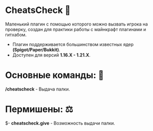 # CheatsCheck 💬
Маленький плагин c помощью которого можно вызвать игрока на проверку, создан для практики работы с майнкрафт плагинами и гитхабом. 
 - Плагин поддерживается большинством известных ядер **(Spigot/Paper/Bukkit)**.
 - Доступен для версий **1.16.X - 1.21.X**.

<!--
 ### **Выбор языка: [[RU]](./README.md) [[EN]](./README_EN.md)**
-->
# Основные команды: 💾
  **/cheatscheck** - Выдача палки.

# Пермишены: ⚖️
$- **cheatscheck.give** - Возможность выдачи палки.

<!--
# Фото 📷

#### Использование команды
<img src="/photos/use.png">

#### Использование команды с лишними аргументами
<img src="/photos/args.png">

#### Использование команды без прав доступа
<img src="/photos/perm.png">

#### Использование команды из консоли
<img src="/photos/console.png">

#### Вывод анонимного сообщения
<img src="/photos/chat.png">

-->

